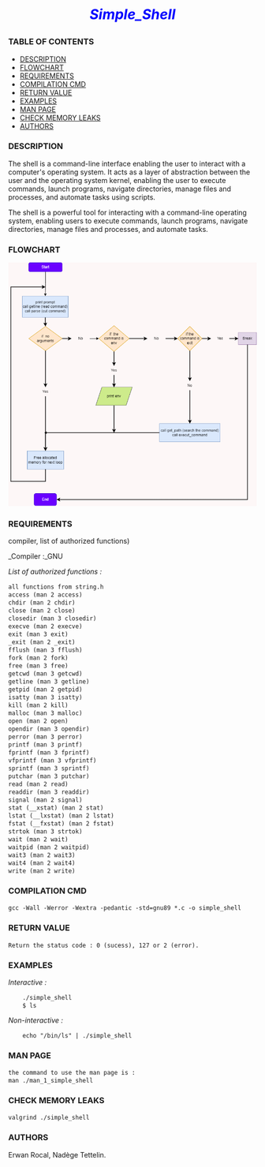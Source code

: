 # <p style="text-align: center;"><span style="color:blue">*Simple_Shell*</span></p>

### TABLE OF CONTENTS
- [DESCRIPTION](#description)
- [FLOWCHART](#flowchart)
- [REQUIREMENTS](#requirements)
- [COMPILATION CMD](#compilation-cmd)
- [RETURN VALUE](#return-value)
- [EXAMPLES](#examples)
- [MAN PAGE](#man-page)
- [CHECK MEMORY LEAKS](#check-memory-leaks)
- [AUTHORS](#authors)


### DESCRIPTION

The shell is a command-line interface enabling the user to interact with a computer's operating system. It acts as a layer of abstraction between the user and the operating system kernel, enabling the user to execute commands, launch programs, navigate directories, manage files and processes, and automate tasks using scripts.

The shell is a powerful tool for interacting with a command-line operating system, enabling users to execute commands, launch programs, navigate directories, manage files and processes, and automate tasks.



### FLOWCHART

![flowchart](https://github.com/Nadely/holbertonschool-simple_shell/blob/main/Flowchart_Simple_Shell.png)

### REQUIREMENTS
compiler, list of authorized functions)

_Compiler :_GNU

_List of authorized functions :_

  	all functions from string.h
	access (man 2 access)
	chdir (man 2 chdir)
	close (man 2 close)
	closedir (man 3 closedir)
	execve (man 2 execve)
	exit (man 3 exit)
	_exit (man 2 _exit)
	fflush (man 3 fflush)
	fork (man 2 fork)
	free (man 3 free)
	getcwd (man 3 getcwd)
	getline (man 3 getline)
	getpid (man 2 getpid)
	isatty (man 3 isatty)
	kill (man 2 kill)
	malloc (man 3 malloc)
	open (man 2 open)
	opendir (man 3 opendir)
	perror (man 3 perror)
	printf (man 3 printf)
	fprintf (man 3 fprintf)
	vfprintf (man 3 vfprintf)
	sprintf (man 3 sprintf)
	putchar (man 3 putchar)
	read (man 2 read)
	readdir (man 3 readdir)
	signal (man 2 signal)
	stat (__xstat) (man 2 stat)
	lstat (__lxstat) (man 2 lstat)
	fstat (__fxstat) (man 2 fstat)
	strtok (man 3 strtok)
	wait (man 2 wait)
	waitpid (man 2 waitpid)
	wait3 (man 2 wait3)
	wait4 (man 2 wait4)
	write (man 2 write)


### COMPILATION CMD
	gcc -Wall -Werror -Wextra -pedantic -std=gnu89 *.c -o simple_shell

### RETURN VALUE
	Return the status code : 0 (sucess), 127 or 2 (error).

### EXAMPLES

_Interactive :_

		./simple_shell
		$ ls

_Non-interactive :_

		echo "/bin/ls" | ./simple_shell

### MAN PAGE

	the command to use the man page is :
	man ./man_1_simple_shell

### CHECK MEMORY LEAKS

	valgrind ./simple_shell

### AUTHORS

Erwan Rocal, Nadège Tettelin.
